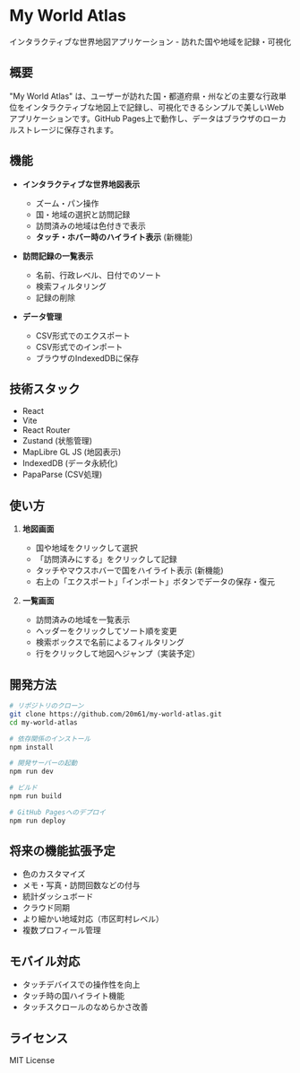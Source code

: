 # My World Atlas

インタラクティブな世界地図アプリケーション - 訪れた国や地域を記録・可視化

## 概要

"My World Atlas" は、ユーザーが訪れた国・都道府県・州などの主要な行政単位をインタラクティブな地図上で記録し、可視化できるシンプルで美しいWebアプリケーションです。GitHub Pages上で動作し、データはブラウザのローカルストレージに保存されます。

## 機能

- **インタラクティブな世界地図表示**
  - ズーム・パン操作
  - 国・地域の選択と訪問記録
  - 訪問済みの地域は色付きで表示
  - **タッチ・ホバー時のハイライト表示** (新機能)

- **訪問記録の一覧表示**
  - 名前、行政レベル、日付でのソート
  - 検索フィルタリング
  - 記録の削除

- **データ管理**
  - CSV形式でのエクスポート
  - CSV形式でのインポート
  - ブラウザのIndexedDBに保存

## 技術スタック

- React
- Vite
- React Router
- Zustand (状態管理)
- MapLibre GL JS (地図表示)
- IndexedDB (データ永続化)
- PapaParse (CSV処理)

## 使い方

1. **地図画面**
   - 国や地域をクリックして選択
   - 「訪問済みにする」をクリックして記録
   - タッチやマウスホバーで国をハイライト表示 (新機能)
   - 右上の「エクスポート」「インポート」ボタンでデータの保存・復元

2. **一覧画面**
   - 訪問済みの地域を一覧表示
   - ヘッダーをクリックしてソート順を変更
   - 検索ボックスで名前によるフィルタリング
   - 行をクリックして地図へジャンプ（実装予定）

## 開発方法

```bash
# リポジトリのクローン
git clone https://github.com/20m61/my-world-atlas.git
cd my-world-atlas

# 依存関係のインストール
npm install

# 開発サーバーの起動
npm run dev

# ビルド
npm run build

# GitHub Pagesへのデプロイ
npm run deploy
```

## 将来の機能拡張予定

- 色のカスタマイズ
- メモ・写真・訪問回数などの付与
- 統計ダッシュボード
- クラウド同期
- より細かい地域対応（市区町村レベル）
- 複数プロフィール管理

## モバイル対応

- タッチデバイスでの操作性を向上
- タッチ時の国ハイライト機能
- タッチスクロールのなめらかさ改善

## ライセンス

MIT License
